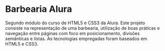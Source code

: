 
# Barbearia Alura

Segundo módulo do curso de HTML5 e CSS3 da Alura. Este projeto consiste na representação de uma barbearia, utilização de boas práticas e navegação entre páginas com foco em posicionamento, divisões semânticas e listas.
As tecnologias empregadas foram baseados em HTML5 e CSS3.
